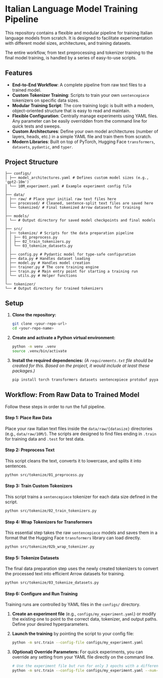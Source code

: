 # Italian Language Model Training Pipeline

This repository contains a flexible and modular pipeline for training Italian language models from scratch. It is designed to facilitate experimentation with different model sizes, architectures, and training datasets.

The entire workflow, from text preprocessing and tokenizer training to the final model training, is handled by a series of easy-to-use scripts.

## Features

* **End-to-End Workflow**: A complete pipeline from raw text files to a trained model.
* **Custom Tokenizer Training**: Scripts to train your own `sentencepiece` tokenizers on specific data sizes.
* **Modular Training Script**: The core training logic is built with a modern, object-oriented structure that is easy to read and maintain.
* **Flexible Configuration**: Centrally manage experiments using YAML files. Any parameter can be easily overridden from the command line for quick tests and sweeps.
* **Custom Architectures**: Define your own model architectures (number of layers, heads, etc.) in a simple YAML file and train them from scratch.
* **Modern Libraries**: Built on top of PyTorch, Hugging Face `transformers`, `datasets`, `pydantic`, and `typer`.

## Project Structure

```
├── configs/
│ ├── model_architectures.yaml # Defines custom model sizes (e.g., 'gpt2-10m')
│ └── 10M_experiment.yaml # Example experiment config file
│
├── data/
│ ├── raw/ # Place your initial raw text files here
│ ├── processed/ # Cleaned, sentence-split text files are saved here
│ └── tokenized/ # Final tokenized Arrow datasets for training
│
├── models/
│ └── # Output directory for saved model checkpoints and final models
│
├── src/
│ ├── tokenize/ # Scripts for the data preparation pipeline
│ │ ├── 01_preprocess.py
│ │ ├── 02_train_tokenizers.py
│ │ └── 03_tokenize_datasets.py
│ │
│ ├── config.py # Pydantic model for type-safe configuration
│ ├── data.py # Handles dataset loading
│ ├── model.py # Handles model creation
│ ├── trainer.py # The core training engine
│ ├── train.py # Main entry point for starting a training run
│ └── utils.py # Helper functions
│
└── tokenizer/
└── # Output directory for trained tokenizers
```

## Setup

1.  **Clone the repository:**
    ```bash
    git clone <your-repo-url>
    cd <your-repo-name>
    ```

2.  **Create and activate a Python virtual environment:**
    ```bash
    python -m venv .venv
    source .venv/bin/activate
    ```

3.  **Install the required dependencies:**
    *(A `requirements.txt` file should be created for this. Based on the project, it would include at least these packages.)*
    ```bash
    pip install torch transformers datasets sentencepiece protobuf pyyaml pydantic "typer[all]" tqdm numpy nltk
    ```

## Workflow: From Raw Data to Trained Model

Follow these steps in order to run the full pipeline.

#### Step 1: Place Raw Data

Place your raw Italian text files inside the `data/raw/{datasize}` directories (e.g., `data/raw/10M/`). The scripts are designed to find files ending in `.train` for training data and `.test` for test data.

#### Step 2: Preprocess Text

This script cleans the text, converts it to lowercase, and splits it into sentences.
```bash
python src/tokenize/01_preprocess.py
```

#### Step 3: Train Custom Tokenizers

This script trains a `sentencepiece` tokenizer for each data size defined in the script.
```bash
python src/tokenize/02_train_tokenizers.py
```

#### Step 4: Wrap Tokenizers for Transformers

This essential step takes the raw `sentencepiece` models and saves them in a format that the Hugging Face `transformers` library can load directly.
```bash
python src/tokenize/02b_wrap_tokenizer.py
```

#### Step 5: Tokenize Datasets

The final data preparation step uses the newly created tokenizers to convert the processed text into efficient Arrow datasets for training.
```bash
python src/tokenize/03_tokenize_datasets.py
```

#### Step 6: Configure and Run Training

Training runs are controlled by YAML files in the `configs/` directory.

1.  **Create an experiment file** (e.g., `configs/my_experiment.yaml`) or modify the existing one to point to the correct data, tokenizer, and output paths. Define your desired hyperparameters.

2.  **Launch the training** by pointing the script to your config file:
    ```bash
    python -m src.train --config-file configs/my_experiment.yaml
    ```

3.  **(Optional) Override Parameters:** For quick experiments, you can override any setting from your YAML file directly on the command line.
    ```bash
    # Use the experiment file but run for only 3 epochs with a different learning rate
    python -m src.train --config-file configs/my_experiment.yaml --num-train-epochs 3 --learning-rate 1e-4
    ```